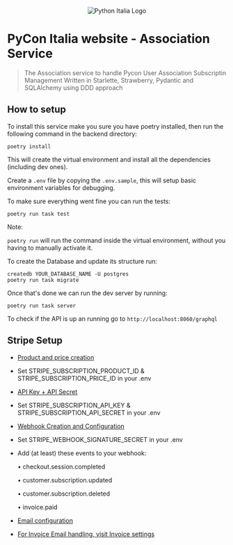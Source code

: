 <p align="center">
    <img src="https://avatars1.githubusercontent.com/u/3573467?s=96" alt="Python Italia Logo" />
</p>

# PyCon Italia website - Association Service

> The Association service to handle Pycon User Association Subscriptin Management
> Written in Starlette, Strawberry, Pydantic and SQLAlchemy using DDD approach

## How to setup

To install this service make you sure you have poetry installed, then run the
following command in the backend directory:

    poetry install

This will create the virtual environment and install all the dependencies
(including dev ones).

Create a `.env` file by copying the `.env.sample`, this will setup basic
environment variables for debugging.

To make sure everything went fine you can run the tests:

    poetry run task test
Note:

`poetry run` will run the command inside the virtual environment, without you
having to manually activate it.

To create the Database and update its structure run:

    createdb YOUR_DATABASE_NAME -U postgres
    poetry run task migrate

Once that's done we can run the dev server by running:

    poetry run task server

To check if the API is up an running go to `http://localhost:8060/graphql`


## Stripe Setup

- [Product and price creation](https://dashboard.stripe.com/test/products)
- Set STRIPE_SUBSCRIPTION_PRODUCT_ID & STRIPE_SUBSCRIPTION_PRICE_ID in your .env
- [API Key + API Secret](https://dashboard.stripe.com/test/apikeys)
- Set STRIPE_SUBSCRIPTION_API_KEY & STRIPE_SUBSCRIPTION_API_SECRET in your .env
- [Webhook Creation and Configuration](https://dashboard.stripe.com/test/webhooks)
- Set STRIPE_WEBHOOK_SIGNATURE_SECRET in your .env
- Add (at least) these events to your webhook:

   • checkout.session.completed

   • customer.subscription.updated

   • customer.subscription.deleted

   • invoice.paid

- [Email configuration](https://dashboard.stripe.com/settings/emails)
- [For Invoice Email handling, visit Invoice settings](https://dashboard.stripe.com/settings/billing/automatic)

